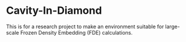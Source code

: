 # Cavity-In-Diamond
This is for a research project to make an environment suitable for large-scale Frozen Density Embedding (FDE) calculations.
